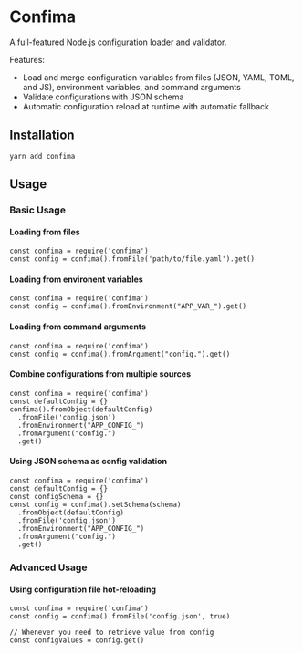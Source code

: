 # Confima

A full-featured Node.js configuration loader and validator.

Features:
- Load and merge configuration variables from files (JSON, YAML, TOML, and JS), environment variables, and command arguments
- Validate configurations with JSON schema
- Automatic configuration reload at runtime with automatic fallback

## Installation

`yarn add confima`

## Usage

### Basic Usage

#### Loading from files

```
const confima = require('confima')
const config = confima().fromFile('path/to/file.yaml').get()
```

#### Loading from environent variables

```
const confima = require('confima')
const config = confima().fromEnvironment("APP_VAR_").get()
```

#### Loading from command arguments

```
const confima = require('confima')
const config = confima().fromArgument("config.").get()
```

#### Combine configurations from multiple sources

```
const confima = require('confima')
const defaultConfig = {}
confima().fromObject(defaultConfig)
  .fromFile('config.json')
  .fromEnvironment("APP_CONFIG_")
  .fromArgument("config.")
  .get()
```

#### Using JSON schema as config validation

```
const confima = require('confima')
const defaultConfig = {}
const configSchema = {}
const config = confima().setSchema(schema)
  .fromObject(defaultConfig)
  .fromFile('config.json')
  .fromEnvironment("APP_CONFIG_")
  .fromArgument("config.")
  .get()
```

### Advanced Usage

#### Using configuration file hot-reloading

```
const confima = require('confima')
const config = confima().fromFile('config.json', true)

// Whenever you need to retrieve value from config
const configValues = config.get()
```